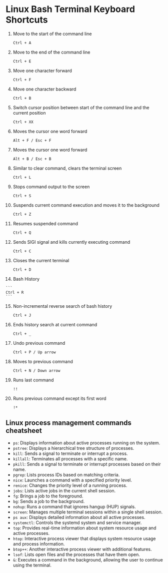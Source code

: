 # Linux Bash Terminal Keyboard Shortcuts

1. Move to the start of the command line


    ```
    Ctrl + A
    ```
2. Move to the end of the command line

    ```
    Ctrl + E
    ```

3. Move one character forward
    ```
    Ctrl + F
    ```

4. Move one character backward
    ```
    Ctrl + B
    ```

5. Switch cursor position between start of the command line and the current position

    ```
    Ctrl + XX
    ```
6. Moves the cursor one word forward

    ```
    Alt + F / Esc + F
    ```

7. Moves the cursor one word forward

    ```
    Alt + B / Esc + B
    ```

8. Similar to clear command, clears the terminal screen

    ```
    Ctrl + L
    ```
9. Stops command output to the screen

    ```
    Ctrl + S
    ```

10. Suspends current command execution and moves it to the background

    ```
    Ctrl + Z
    ```

11. Resumes suspended command

    ```
    Ctrl + Q
    ```

12. Sends SIGI signal and kills currently executing command

    ```
    Ctrl + C
    ```

13. Closes the current terminal

    ```
    Ctrl + D
    ```

14.  Bash History

    ```
    Ctrl + R
    ```

15. Non-incremental reverse search of bash history

    ```
    Ctrl + J
    ```

16. Ends history search at current command

    ```
    Ctrl + _
    ```

17. Undo previous command

    ```
    Ctrl + P / Up arrow
    ```

18. Moves to previous command

    ```
    Ctrl + N / Down arrow
    ```

19. Runs last command

    ```
    !!
    ```

20. Runs previous command except its first word

    ```
    !*
    ```


## Linux process management commands cheatsheet

- `ps`: Displays information about active processes running on the system.
- `pstree`: Displays a hierarchical tree structure of processes.
- `kill`: Sends a signal to terminate or interrupt a process.
- `killall`: Terminates all processes with a specific name.
- `pkill`: Sends a signal to terminate or interrupt processes based on their name.
- `pgrep`: Lists process IDs based on matching criteria.
- `nice`: Launches a command with a specified priority level.
- `renice`: Changes the priority level of a running process.
- `jobs`: Lists active jobs in the current shell session.
- `fg`: Brings a job to the foreground.
- `bg`: Sends a job to the background.
- `nohup`: Runs a command that ignores hangup (HUP) signals.
- `screen`: Manages multiple terminal sessions within a single shell session.
- `ps aux`: Displays detailed information about all active processes.
- `systemctl`: Controls the systemd system and service manager.
- `top`: Provides real-time information about system resource usage and active processes.
- `htop`: Interactive process viewer that displays system resource usage and process information.
- `btop++`: Another interactive process viewer with additional features.
- `lsof`: Lists open files and the processes that have them open.
- `&`: Executes a command in the background, allowing the user to continue using the terminal.